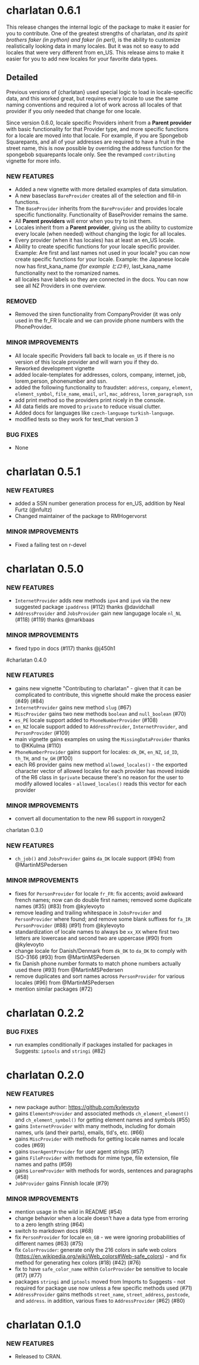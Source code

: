 


# charlatan 0.6.1

This release changes the internal logic of the package to make it easier for you to contribute.
One of the greatest strengths of charlatan, _and its spirit brothers faker (in python) and faker (in perl),_ is
the ability to customize realistically looking data in many locales.
But it was not so easy to add locales that were very different from en_US.
This release aims to make it easier for you to add new locales for your favorite
data types.

## Detailed
Previous versions of {charlatan} used special logic to load in locale-specific 
data, and this worked great, but requires every locale to use the same naming 
conventions and required a lot of work across all locales of that provider
if you only needed that change for one locale.

Since version 0.6.0, locale specific Providers inherit from 
a **Parent provider** with basic functionality for that Provider type, 
and more specific functions for a locale are moved into that locale.
For example, if you are Spongebob Squarepants, and all of your addresses are 
required to have a fruit in the street name, this is now possible by 
overriding the address function for the spongebob squarepants locale only. 
See the revamped `contributing` vignette for more info.


### NEW FEATURES
* Added a new vignette with more detailed examples of data simulation. 
* A new baseclass `BareProvider` creates all of the selection and fill-in functions.
* The `BaseProvider` inherits from the `BareProvider` and provides  locale specific functionality. Functionality of BaseProvider remains the same.
* All **Parent providers**  will error when you try to init them.
* Locales inherit from a **Parent provider**, giving us the ability to customize 
every locale (when needed) without changing the logic for all locales.
* Every provider (when it has locales) has at least an en_US locale.
* Ability to create specific functions for your locale specific provider. Example: Are first and last names not used in your locale? you can now create specific functions for your locale. Example: the Japanese locale now has first_kana_name _(for example ヒロキ)_, last_kana_name functionality next to the romanized names. 
* all locales have labels so they are connected in the docs. You can now see all NZ Providers in one overview.


### REMOVED
* Removed the siren functionality from CompanyProvider (it was only used in the fr_FR locale and we can provide phone numbers with the PhoneProvider.

### MINOR IMPROVEMENTS
* All locale specific Providers fall back to locale `en_US` if there is no version of this locale provider and will warn you if they do.
* Reworked development vignette
* added locale-templates for addresses, colors, company, internet, job, lorem,person, phonenumber and ssn. 
* added the following functionality to fraudster: `address`, `company`, `element`, `element_symbol`, `file_name`, `email`, `url`, `mac_address`, `lorem_paragraph`, `ssn`
* add print method so the providers print nicely in the console.
* All data fields are moved to `private` to reduce visual clutter.
* Added docs for languages like `czech-language` `turkish-language`.
* modified tests so they work for test_that version 3

### BUG FIXES
* None




# charlatan 0.5.1


### NEW FEATURES
* added a SSN number generation process for en_US, addition by Neal Furtz (@nfultz)
* Changed maintainer of the package to RMHogervorst

### MINOR IMPROVEMENTS
* Fixed a failing test on r-devel



# charlatan 0.5.0

### NEW FEATURES

* `InternetProvider` adds new methods `ipv4` and `ipv6` via the new suggested package `ipaddress` (#112) thanks @davidchall
* `AddressProvider` and `JobsProvider` gain new langugage locale `nl_NL` (#118) (#119) thanks @markbaas

### MINOR IMPROVEMENTS

* fixed typo in docs (#117) thanks @j450h1


#charlatan 0.4.0

### NEW FEATURES

* gains new vignette "Contributing to charlatan" - given that it can be complicated to contribute, this vignette should make the process easier (#49) (#84)
* `InternetProvider` gains new method `slug` (#67)
* `MiscProvider` gains two new methods `boolean` and `null_boolean` (#70)
* `es_PE` locale support added to `PhoneNumberProvider` (#108)
* `en_NZ` locale support added to `AddressProvider`, `InternetProvider`, and `PersonProvider` (#109)
* main vignette gains examples on using the `MissingDataProvider` thanks to @KKulma (#110)
* `PhoneNumberProvider` gains support for locales: `dk_DK`, `en_NZ`, `id_ID`, `th_TH`, and `tw_GH` (#100)
* each R6 provider gains new method `allowed_locales()` - the exported character vector of allowed locales for each provider has moved inside of the R6 class in `$private` because there's no reason for the user to modify allowed locales - `allowed_locales()` reads this vector for each provider

### MINOR IMPROVEMENTS

* convert all documentation to the new R6 support in roxygen2


charlatan 0.3.0

### NEW FEATURES

* `ch_job()` and `JobsProvider` gains `da_DK` locale support (#94) from @MartinMSPedersen

### MINOR IMPROVEMENTS

* fixes for `PersonProvider` for locale `fr_FR`: fix accents; avoid awkward french names; now can do double first names; removed some duplicate names   (#35) (#83) from @kylevoyto
* remove leading and trailing whitespace in `JobsProvider` and `PersonProvider` where found; and remove some blank suffixes for `fa_IR` `PersonProvider` (#88) (#91) from @kylevoyto
* standardization of locale names to always be `xx_XX` where first two letters are lowercase and second two are uppercase (#90) from @kylevoyto
* change locale for Danish/Denmark from `dk_DK` to `da_DK` to comply with ISO-3166 (#93) from @MartinMSPedersen
* fix Danish phone number formats to match phone numbers actually used there (#93) from @MartinMSPedersen
* remove duplicates and sort names across `PersonProvider` for various locales (#96) from @MartinMSPedersen
* mention similar packages (#72)


# charlatan 0.2.2

### BUG FIXES

* run examples conditionally if packages installed for packages in Suggests: `iptools` and `stringi` (#82)


charlatan 0.2.0
===============

### NEW FEATURES

* new package author: <https://github.com/kylevoyto>
* gains `ElementsProvider` and associated methods `ch_element_element()` and `ch_element_symbol()` for getting element names and symbols (#55)
* gains `InternetProvider` with many methods, including for domain names, urls (and their parts), emails, tld's, etc. (#66)
* gains `MiscProvider` with methods for getting locale names and locale codes  (#69)
* gains `UserAgentProvider` for user agent strings (#57)
* gains `FileProvider` with methods for mime type, file extension, file names and paths (#59)
* gains `LoremProvider` with methods for words, sentences and paragraphs (#58)
* `JobProvider` gains Finnish locale (#79)

### MINOR IMPROVEMENTS

* mention usage in the wild in README (#54)
* change behavior when a locale doesn't have a data type from erroring to a zero length string (#64)
* switch to markdown docs (#68)
* fix `PersonProvider` for locale `en_GB` - we were ignoring probabilities of different names (#63) (#75)
* fix `ColorProvider`: generate only the 216 colors in safe web colors (https://en.wikipedia.org/wiki/Web_colors#Web-safe_colors) - and fix method for generating hex colors (#18) (#42) (#76)
* fix to have `safe_color_name` within `ColorProvider` be sensitive to locale (#17) (#77)
* packages `stringi` and `iptools` moved from Imports to Suggests - not required for package use now unless a few specific methods used (#71)
* `AddressProvider` gains methods `street_name`, `street_address`, `postcode`, and `address`. in addition, various fixes to `AddressProvider`  (#62) (#80)


# charlatan 0.1.0

### NEW FEATURES

* Released to CRAN.
